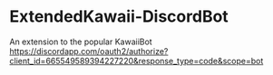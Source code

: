 # ExtendedKawaii-DiscordBot
An extension to the popular KawaiiBot<br>
https://discordapp.com/oauth2/authorize?client_id=665549589394227220&response_type=code&scope=bot
